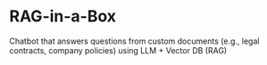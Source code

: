 # RAG-in-a-Box
Chatbot that answers questions from custom documents (e.g., legal contracts, company policies) using LLM + Vector DB (RAG)
